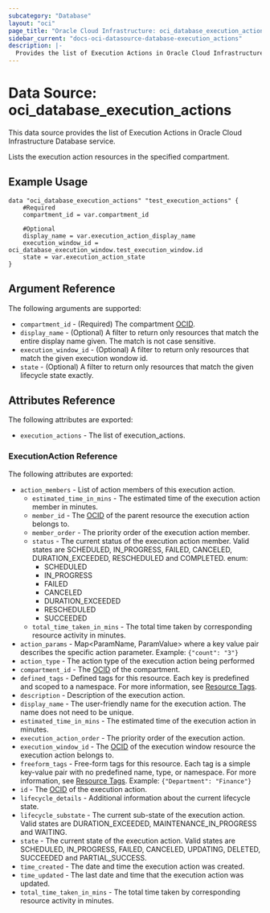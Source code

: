 ```yaml
---
subcategory: "Database"
layout: "oci"
page_title: "Oracle Cloud Infrastructure: oci_database_execution_actions"
sidebar_current: "docs-oci-datasource-database-execution_actions"
description: |-
  Provides the list of Execution Actions in Oracle Cloud Infrastructure Database service
---
```


# Data Source: oci_database_execution_actions
This data source provides the list of Execution Actions in Oracle Cloud Infrastructure Database service.

Lists the execution action resources in the specified compartment.


## Example Usage

```hcl
data "oci_database_execution_actions" "test_execution_actions" {
	#Required
	compartment_id = var.compartment_id

	#Optional
	display_name = var.execution_action_display_name
	execution_window_id = oci_database_execution_window.test_execution_window.id
	state = var.execution_action_state
}
```

## Argument Reference

The following arguments are supported:

* `compartment_id` - (Required) The compartment [OCID](https://docs.cloud.oracle.com/iaas/Content/General/Concepts/identifiers.htm).
* `display_name` - (Optional) A filter to return only resources that match the entire display name given. The match is not case sensitive.
* `execution_window_id` - (Optional) A filter to return only resources that match the given execution wondow id.
* `state` - (Optional) A filter to return only resources that match the given lifecycle state exactly.


## Attributes Reference

The following attributes are exported:

* `execution_actions` - The list of execution_actions.

### ExecutionAction Reference

The following attributes are exported:

* `action_members` - List of action members of this execution action.
	* `estimated_time_in_mins` - The estimated time of the execution action member in minutes.
	* `member_id` - The [OCID](https://docs.cloud.oracle.com/iaas/Content/General/Concepts/identifiers.htm) of the parent resource the execution action belongs to.
	* `member_order` - The priority order of the execution action member.
	* `status` - The current status of the execution action member. Valid states are SCHEDULED, IN_PROGRESS, FAILED, CANCELED, DURATION_EXCEEDED, RESCHEDULED and COMPLETED. enum:
		* SCHEDULED
		* IN_PROGRESS
		* FAILED
		* CANCELED
		* DURATION_EXCEEDED
		* RESCHEDULED
		* SUCCEEDED 
	* `total_time_taken_in_mins` - The total time taken by corresponding resource activity in minutes.
* `action_params` - Map<ParamName, ParamValue> where a key value pair describes the specific action parameter. Example: `{"count": "3"}` 
* `action_type` - The action type of the execution action being performed
* `compartment_id` - The [OCID](https://docs.cloud.oracle.com/iaas/Content/General/Concepts/identifiers.htm) of the compartment.
* `defined_tags` - Defined tags for this resource. Each key is predefined and scoped to a namespace. For more information, see [Resource Tags](https://docs.cloud.oracle.com/iaas/Content/General/Concepts/resourcetags.htm). 
* `description` - Description of the execution action.
* `display_name` - The user-friendly name for the execution action. The name does not need to be unique.
* `estimated_time_in_mins` - The estimated time of the execution action in minutes.
* `execution_action_order` - The priority order of the execution action.
* `execution_window_id` - The [OCID](https://docs.cloud.oracle.com/iaas/Content/General/Concepts/identifiers.htm) of the execution window resource the execution action belongs to.
* `freeform_tags` - Free-form tags for this resource. Each tag is a simple key-value pair with no predefined name, type, or namespace. For more information, see [Resource Tags](https://docs.cloud.oracle.com/iaas/Content/General/Concepts/resourcetags.htm).  Example: `{"Department": "Finance"}` 
* `id` - The [OCID](https://docs.cloud.oracle.com/iaas/Content/General/Concepts/identifiers.htm) of the execution action.
* `lifecycle_details` - Additional information about the current lifecycle state.
* `lifecycle_substate` - The current sub-state of the execution action. Valid states are DURATION_EXCEEDED, MAINTENANCE_IN_PROGRESS and WAITING. 
* `state` - The current state of the execution action. Valid states are SCHEDULED, IN_PROGRESS, FAILED, CANCELED, UPDATING, DELETED, SUCCEEDED and PARTIAL_SUCCESS. 
* `time_created` - The date and time the execution action was created.
* `time_updated` - The last date and time that the execution action was updated.
* `total_time_taken_in_mins` - The total time taken by corresponding resource activity in minutes.

